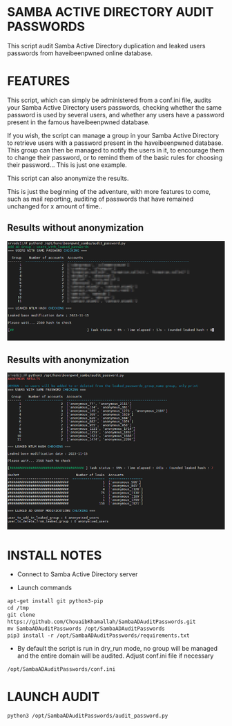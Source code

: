# SAMBA ACTIVE DIRECTORY AUDIT PASSWORDS

This script audit Samba Active Directory duplication and leaked users passwords from haveibeenpwned online database.

# FEATURES

This script, which can simply be administered from a conf.ini file, audits your Samba Active Directory users passwords, checking whether the same password is used by several users, and whether any users have a password present in the famous haveibeenpwned database. 

If you wish, the script can manage a group in your Samba Active Directory to retrieve users with a password present in the haveibeenpwned database. This group can then be managed to notify the users in it, to encourage them to change their password, or to remind them of the basic rules for choosing their password... This is just one example. 

This script can also anonymize the results. 

This is just the beginning of the adventure, with more features to come, such as mail reporting, auditing of passwords that have remained unchanged for x amount of time..

## Results without anonymization

![alt text](https://github.com/ChouaibKhamallah/SambaADAuditPasswords/blob/main/example.png?raw=true)

## Results with anonymization

![alt text](https://github.com/ChouaibKhamallah/SambaADAuditPasswords/blob/main/example_anonymization.png?raw=true)

# INSTALL NOTES

- Connect to Samba Active Directory server

- Launch commands

```
apt-get install git python3-pip
cd /tmp
git clone https://github.com/ChouaibKhamallah/SambaADAuditPasswords.git
mv SambaADAuditPasswords /opt/SambaADAuditPasswords
pip3 install -r /opt/SambaADAuditPasswords/requirements.txt
```

- By default the script is run in dry_run mode, no group will be managed and the entire domain will be audited. Adjust conf.ini file if necessary

```
/opt/SambaADAuditPasswords/conf.ini
```

# LAUNCH AUDIT

```
python3 /opt/SambaADAuditPasswords/audit_password.py
```
